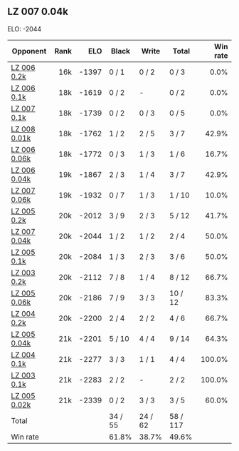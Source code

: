 ## LZ 007 0.04k ##

ELO: -2044

Opponent | Rank | ELO | Black | Write | Total | Win rate
---------|-----:|----:|-------|-------|-------|-------:
[LZ 006 0.2k](LZ%20006%200.2k.md) | 16k | -1397 | 0 / 1 | 0 / 2 | 0 / 3 | 0.0%
[LZ 006 0.1k](LZ%20006%200.1k.md) | 18k | -1619 | 0 / 2 | - | 0 / 2 | 0.0%
[LZ 007 0.1k](LZ%20007%200.1k.md) | 18k | -1739 | 0 / 2 | 0 / 3 | 0 / 5 | 0.0%
[LZ 008 0.01k](LZ%20008%200.01k.md) | 18k | -1762 | 1 / 2 | 2 / 5 | 3 / 7 | 42.9%
[LZ 006 0.06k](LZ%20006%200.06k.md) | 18k | -1772 | 0 / 3 | 1 / 3 | 1 / 6 | 16.7%
[LZ 006 0.04k](LZ%20006%200.04k.md) | 19k | -1867 | 2 / 3 | 1 / 4 | 3 / 7 | 42.9%
[LZ 007 0.06k](LZ%20007%200.06k.md) | 19k | -1932 | 0 / 7 | 1 / 3 | 1 / 10 | 10.0%
[LZ 005 0.2k](LZ%20005%200.2k.md) | 20k | -2012 | 3 / 9 | 2 / 3 | 5 / 12 | 41.7%
[LZ 007 0.04k](LZ%20007%200.04k.md) | 20k | -2044 | 1 / 2 | 1 / 2 | 2 / 4 | 50.0%
[LZ 005 0.1k](LZ%20005%200.1k.md) | 20k | -2084 | 1 / 3 | 2 / 3 | 3 / 6 | 50.0%
[LZ 003 0.2k](LZ%20003%200.2k.md) | 20k | -2112 | 7 / 8 | 1 / 4 | 8 / 12 | 66.7%
[LZ 005 0.06k](LZ%20005%200.06k.md) | 20k | -2186 | 7 / 9 | 3 / 3 | 10 / 12 | 83.3%
[LZ 004 0.2k](LZ%20004%200.2k.md) | 20k | -2200 | 2 / 4 | 2 / 2 | 4 / 6 | 66.7%
[LZ 005 0.04k](LZ%20005%200.04k.md) | 21k | -2201 | 5 / 10 | 4 / 4 | 9 / 14 | 64.3%
[LZ 004 0.1k](LZ%20004%200.1k.md) | 21k | -2277 | 3 / 3 | 1 / 1 | 4 / 4 | 100.0%
[LZ 003 0.1k](LZ%20003%200.1k.md) | 21k | -2283 | 2 / 2 | - | 2 / 2 | 100.0%
[LZ 005 0.02k](LZ%20005%200.02k.md) | 21k | -2339 | 0 / 2 | 3 / 3 | 3 / 5 | 60.0%
Total | | | 34 / 55 | 24 / 62 | 58 / 117 | 
Win rate| | | 61.8% | 38.7% | 49.6% | 
